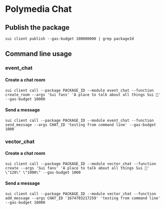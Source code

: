 # Polymedia Chat

## Publish the package
```
sui client publish --gas-budget 100000000 | grep packageId
```

## Command line usage

### event_chat
#### Create a chat room
```
sui client call --package PACKAGE_ID --module event_chat --function create_room --args 'Sui fans' 'A place to talk about all things Sui 🌊' --gas-budget 10000
```

#### Send a message
```
sui client call --package PACKAGE_ID --module event_chat --function send_message --args CHAT_ID 'testing from command line' --gas-budget 1000
```

### vector_chat
#### Create a chat room
```
sui client call --package PACKAGE_ID --module vector_chat --function create --args 'Sui fans' 'A place to talk about all things Sui 🌊' \"120\" \"1000\" --gas-budget 1000
```

#### Send a message
```
sui client call --package PACKAGE_ID --module vector_chat --function add_message --args CHAT_ID '1674703217259' 'testing from command line' --gas-budget 10000
```